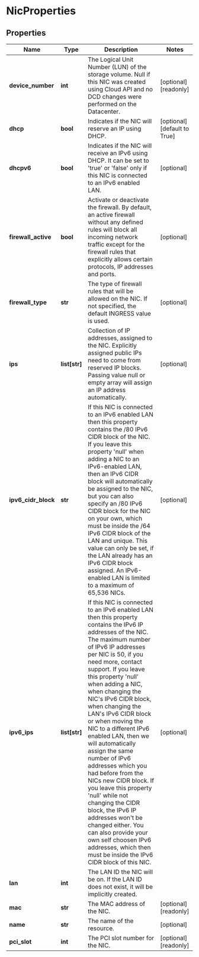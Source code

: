 # NicProperties

## Properties
| Name | Type | Description | Notes |
| ------------ | ------------- | ------------- | ------------- |
| **device_number** | **int** | The Logical Unit Number (LUN) of the storage volume. Null if this NIC was created using Cloud API and no DCD changes were performed on the Datacenter. | [optional] [readonly]  |
| **dhcp** | **bool** | Indicates if the NIC will reserve an IP using DHCP. | [optional] [default to True] |
| **dhcpv6** | **bool** | Indicates if the NIC will receive an IPv6 using DHCP. It can be set to &#39;true&#39; or &#39;false&#39; only if this NIC is connected to an IPv6 enabled LAN. | [optional]  |
| **firewall_active** | **bool** | Activate or deactivate the firewall. By default, an active firewall without any defined rules will block all incoming network traffic except for the firewall rules that explicitly allows certain protocols, IP addresses and ports. | [optional]  |
| **firewall_type** | **str** | The type of firewall rules that will be allowed on the NIC. If not specified, the default INGRESS value is used. | [optional]  |
| **ips** | **list[str]** | Collection of IP addresses, assigned to the NIC. Explicitly assigned public IPs need to come from reserved IP blocks. Passing value null or empty array will assign an IP address automatically. | [optional]  |
| **ipv6_cidr_block** | **str** | If this NIC is connected to an IPv6 enabled LAN then this property contains the /80 IPv6 CIDR block of the NIC. If you leave this property &#39;null&#39; when adding a NIC to an IPv6-enabled LAN, then an IPv6 CIDR block will automatically be assigned to the NIC, but you can also specify an /80 IPv6 CIDR block for the NIC on your own, which must be inside the /64 IPv6 CIDR block of the LAN and unique. This value can only be set, if the LAN already has an IPv6 CIDR block assigned. An IPv6-enabled LAN is limited to a maximum of 65,536 NICs. | [optional]  |
| **ipv6_ips** | **list[str]** | If this NIC is connected to an IPv6 enabled LAN then this property contains the IPv6 IP addresses of the NIC. The maximum number of IPv6 IP addresses per NIC is 50, if you need more, contact support. If you leave this property &#39;null&#39; when adding a NIC, when changing the NIC&#39;s IPv6 CIDR block, when changing the LAN&#39;s IPv6 CIDR block or when moving the NIC to a different IPv6 enabled LAN, then we will automatically assign the same number of IPv6 addresses which you had before from the NICs new CIDR block. If you leave this property &#39;null&#39; while not changing the CIDR block, the IPv6 IP addresses won&#39;t be changed either. You can also provide your own self choosen IPv6 addresses, which then must be inside the IPv6 CIDR block of this NIC. | [optional]  |
| **lan** | **int** | The LAN ID the NIC will be on. If the LAN ID does not exist, it will be implicitly created. |  |
| **mac** | **str** | The MAC address of the NIC. | [optional] [readonly]  |
| **name** | **str** | The name of the  resource. | [optional]  |
| **pci_slot** | **int** | The PCI slot number for the NIC. | [optional] [readonly]  |



